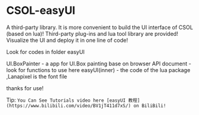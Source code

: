 # CSOL-easyUI
A third-party library. It is more convenient to build the UI interface of CSOL (based on lua)! Third-party plug-ins and lua tool library are provided! Visualize the UI and deploy it in one line of code!

Look for codes in folder easyUI

UI.BoxPainter - a app for UI.Box painting base on browser
API document - look for functions to use here
easyUI(inner) - the code of the lua package ,Lanapixel is the font file

thanks for use!

Tip:
  `
  You Can See Tutorials video here [easyUI 教程](https://www.bilibili.com/video/BV1jT411d7xS/) on BiliBili!
  `
